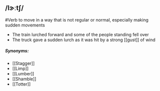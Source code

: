 ##   /lɝːtʃ/
#Verb
to move in a way that is not regular or normal, especially making sudden movements 

- The train lurched forward and some of the people standing fell over
- The truck gave a sudden lurch as it was hit by a strong [[gust]] of wind

##### Synonyms:
- [[Stagger]]
- [[Limp]]
- [[Lumber]]
- [[Shamble]]
- [[Totter]]